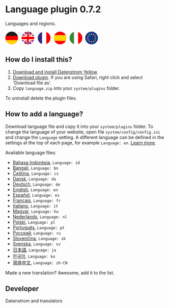 Language plugin 0.7.2
=====================
Languages and regions.

![Screenshot](language-screenshot.png?raw=true)

## How do I install this?

1. [Download and install Datenstrom Yellow](https://github.com/datenstrom/yellow/).
2. [Download plugin](https://github.com/datenstrom/yellow-plugins/raw/master/zip/language.zip). If you are using Safari, right click and select 'Download file as'.
3. Copy `language.zip` into your `system/plugins` folder.

To uninstall delete the plugin files.

## How to add a language?

Download language file and copy it into your `system/plugins` folder. To change the language of your website, open file `system/config/config.ini` and change the `Language` setting. A different language can be defined in the settings at the top of each page, for example `Language: en`. [Learn more](https://developers.datenstrom.se/help/language-configuration).

Available language files:

* [Bahasa Indonésia](language-id.txt?raw=true), `Language: id`
* [Bangali](language-bn.txt?raw=true), `Language: bn`
* [Čeština](language-cs.txt?raw=true), `Language: cs`
* [Dansk](language-da.txt?raw=true), `Language: da`
* [Deutsch](language-de.txt?raw=true), `Language: de`
* [English](language-en.txt?raw=true), `Language: en`
* [Español](language-es.txt?raw=true), `Language: es`
* [Français](language-fr.txt?raw=true), `Language: fr`
* [Italiano](language-it.txt?raw=true), `Language: it`
* [Magyar](language-hu.txt?raw=true), `Language: hu`
* [Nederlands](language-nl.txt?raw=true), `Language: nl`
* [Polski](language-pl.txt?raw=true), `Language: pl`
* [Português](language-pt.txt?raw=true), `Language: pt`
* [Русский](language-ru.txt?raw=true), `Language: ru`
* [Slovenčina](language-sk.txt?raw=true), `Language: sk`
* [Svenska](language-sv.txt?raw=true), `Language: sv`
* [日本語](language-ja.txt?raw=true), `Language: ja`
* [한국어](language-ko.txt?raw=true), `Language: ko`
* [简体中文](language-zh-CN.txt?raw=true), `Language: zh-CN`

Made a new translation? Awesome, add it to the list.

## Developer

Datenstrom and translators
